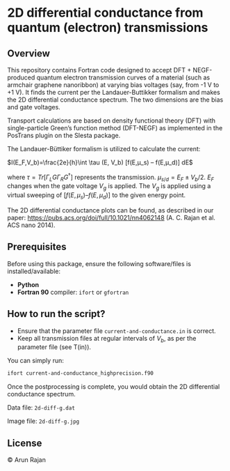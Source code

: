 # **2D differential conductance from quantum (electron) transmissions**

## Overview
This repository contains Fortran code designed to accept DFT + NEGF-produced quantum electron transmission curves of a material (such as armchair graphene nanoribbon) at varying bias voltages (say, from -1 V to +1 V). It finds the current per the Landauer-Buttikker formalism and makes the 2D differential conductance spectrum. The two dimensions are the bias and gate voltages.

Transport calculations are based on density functional theory (DFT) with single-particle Green’s function method (DFT-NEGF) as implemented in the PosTrans plugin on the SIesta package.

The Landauer-Büttiker formalism is utilized to calculate the current:

$I(E_F,V_b)=\frac{2e}{h}\int \tau (E, V_b) [f(E,μ_s) – f(E,μ_d)] dE$ 

where $\tau = Tr[\Gamma_L G \Gamma_R G^{\dagger}]$ represents the transmission. $μ_{s/d} = E_F ± V_b/2$. $E_F$ changes when the gate voltage $V_g$ is applied. The $V_g$ is applied using a virtual sweeping of $[f(E,μ_s) – f(E,μ_d)]$ to the given energy point.

The 2D differential conductance plots can be found, as described in our paper: https://pubs.acs.org/doi/full/10.1021/nn4062148 (A. C. Rajan et al. ACS nano 2014).

## Prerequisites
Before using this package, ensure the following software/files is installed/available:
- **Python**
- **Fortran 90** compiler: `ifort` or `gfortran`

## How to run the script?
- Ensure that the parameter file `current-and-conductance.in` is correct.
- Keep all transmission files at regular intervals of $V_b$, as per the parameter file (see T(in)).

You can simply run:

```bash
ifort current-and-conductance_highprecision.f90
```

Once the postprocessing is complete, you would obtain the 2D differential conductance spectrum.

Data file: `2d-diff-g.dat`

Image file: `2d-diff-g.jpg`

## License
&copy; Arun Rajan
